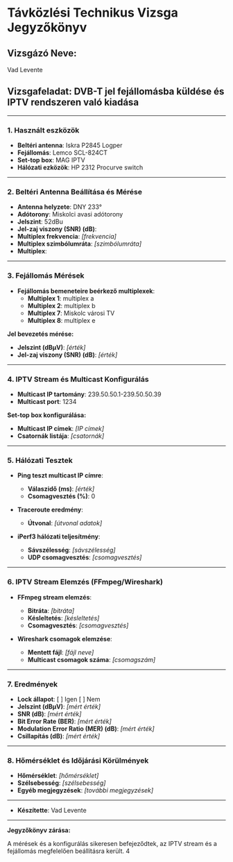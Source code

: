 # Távközlési Technikus Vizsga Jegyzőkönyv

## Vizsgázó Neve:
Vad Levente

## Vizsgafeladat: DVB-T jel fejállomásba küldése és IPTV rendszeren való kiadása

---

### 1. Használt eszközök

- **Beltéri antenna**: Iskra P2845 Logper
- **Fejállomás**: Lemco SCL-824CT
- **Set-top box**: MAG IPTV
- **Hálózati ezközök**: HP 2312 Procurve switch

---

### 2. Beltéri Antenna Beállítása és Mérése

- **Antenna helyzete**: DNY 233°
- **Adótorony**: Miskolci avasi adótorony
- **Jelszint**: 52dBu
- **Jel-zaj viszony (SNR) (dB)**: 
- **Multiplex frekvencia**: _[frekvencia]_
- **Multiplex szimbólumráta**: _[szimbólumráta]_
- **Multiplex**:


---

### 3. Fejállomás Mérések

- **Fejállomás bemeneteire beérkező multiplexek**:
  - **Multiplex 1**: multiplex a
  - **Multiplex 2**: multiplex b
  - **Multiplex 7**: Miskolc városi TV
  - **Multiplex 8**: multiplex e 

**Jel bevezetés mérése:**
- **Jelszint (dBμV)**: _[érték]_
- **Jel-zaj viszony (SNR) (dB)**: _[érték]_

---

### 4. IPTV Stream és Multicast Konfigurálás

- **Multicast IP tartomány**: 239.50.50.1-239.50.50.39
- **Multicast port**: 1234

**Set-top box konfigurálása:**
- **Multicast IP címek**: _[IP címek]_
- **Csatornák listája**: _[csatornák]_

---

### 5. Hálózati Tesztek

- **Ping teszt multicast IP címre**:
  - **Válaszidő (ms)**: _[érték]_
  - **Csomagvesztés (%)**: 0

- **Traceroute eredmény**:
  - **Útvonal**: _[útvonal adatok]_

- **iPerf3 hálózati teljesítmény**:
  - **Sávszélesség**: _[sávszélesség]_
  - **UDP csomagvesztés**: _[csomagvesztés]_

---

### 6. IPTV Stream Elemzés (FFmpeg/Wireshark)

- **FFmpeg stream elemzés**:
  - **Bitráta**: _[bitráta]_
  - **Késleltetés**: _[késleltetés]_
  - **Csomagvesztés**: _[csomagvesztés]_

- **Wireshark csomagok elemzése**:
  - **Mentett fájl**: _[fájl neve]_
  - **Multicast csomagok száma**: _[csomagszám]_

---

### 7. Eredmények

- **Lock állapot**: [ ] Igen [ ] Nem
- **Jelszint (dBμV)**: _[mért érték]_
- **SNR (dB)**: _[mért érték]_
- **Bit Error Rate (BER)**: _[mért érték]_
- **Modulation Error Ratio (MER) (dB)**: _[mért érték]_
- **Csillapítás (dB)**: _[mért érték]_

---

### 8. Hőmérséklet és Időjárási Körülmények

- **Hőmérséklet**: _[hőmérséklet]_
- **Szélsebesség**: _[szélsebesség]_
- **Egyéb megjegyzések**: _[további megjegyzések]_

---


- **Készítette**: Vad Levente

---

**Jegyzőkönyv zárása:**

A mérések és a konfigurálás sikeresen befejeződtek, az IPTV stream és a fejállomás megfelelően beállításra került.
4